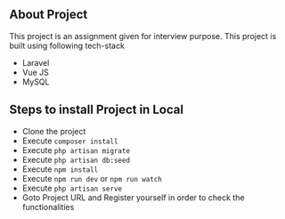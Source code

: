 

## About Project

This project is an assignment given for interview purpose. This project is built using following tech-stack

- Laravel
- Vue JS
- MySQL


## Steps to install Project in Local

- Clone the project
- Execute `composer install`
- Execute `php artisan migrate`
- Execute `php artisan db:seed`
- Execute `npm install`
- Execute `npm run dev` or `npm run watch`
- Execute `php artisan serve`
- Goto Project URL and Register yourself in order to check the functionalities
